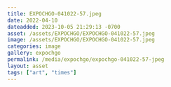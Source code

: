 ```yaml
---
title: EXPOCHGO-041022-57.jpeg
date: 2022-04-10
dateadded: 2023-10-05 21:29:13 -0700
asset: /assets/EXPOCHGO/EXPOCHGO-041022-57.jpeg
image: /assets/EXPOCHGO/EXPOCHGO-041022-57.jpeg
categories: image
gallery: expochgo
permalink: /media/expochgo/expochgo-041022-57-jpeg
layout: asset
tags: ["art", "times"]
--- 
```

